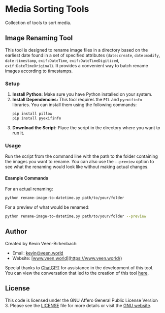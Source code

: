 # Media Sorting Tools
Collection of tools to sort media.

## Image Renaming Tool

This tool is designed to rename image files in a directory based on the earliest date found in a set of specified attributes (`date:create`, `date:modify`, `date:timestamp`, `exif:DateTime`, `exif:DateTimeDigitized`, `exif:DateTimeOriginal`). It provides a convenient way to batch rename images according to timestamps.

### Setup

1. **Install Python:** Make sure you have Python installed on your system.
2. **Install Dependencies:** This tool requires the `PIL` and `pyexifinfo` libraries. You can install them using the following commands:
   ```bash
   pip install pillow
   pip install pyexifinfo
   ```
3. **Download the Script:** Place the script in the directory where you want to run it.

### Usage

Run the script from the command line with the path to the folder containing the images you want to rename. You can also use the `--preview` option to see what the renaming would look like without making actual changes.

#### Example Commands

For an actual renaming:
```bash
python rename-image-to-datetime.py path/to/your/folder
```

For a preview of what would be renamed:
```bash
python rename-image-to-datetime.py path/to/your/folder --preview
```

## Author

Created by Kevin Veen-Birkenbach
- Email: [kevin@veen.world](mailto:kevin@veen.world)
- Website: [www.veen.world](https://www.veen.world/)

Special thanks to [ChatGPT](https://openai.com) for assistance in the development of this tool. You can view the conversation that led to the creation of this tool [here](https://chat.openai.com/share/ea70a7a4-c936-4838-9912-508cff474779).

## License

This code is licensed under the GNU Affero General Public License Version 3. Please see the [LICENSE](LICENSE) file for more details or visit the [GNU website](https://www.gnu.org/licenses/agpl-3.0.html).
